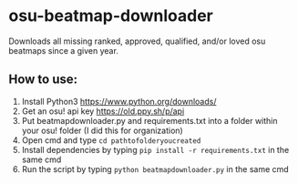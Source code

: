 # osu-beatmap-downloader
Downloads all missing ranked, approved, qualified, and/or loved osu beatmaps since a given year.

## How to use:
1. Install Python3 https://www.python.org/downloads/
2. Get an osu! api key https://old.ppy.sh/p/api
3. Put beatmapdownloader.py and requirements.txt into a folder within your osu! folder (I did this for organization)
4. Open cmd and type `cd pathtofolderyoucreated`
5. Install dependencies by typing `pip install -r requirements.txt` in the same cmd
6. Run the script by typing `python beatmapdownloader.py` in the same cmd
